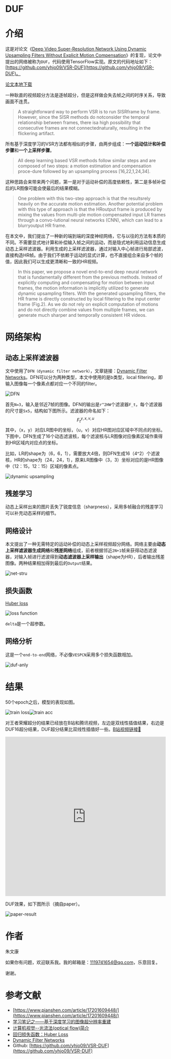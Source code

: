 # DUF

# 介绍

这是对论文《[Deep Video Super-Resolution Network Using Dynamic Upsampling Filters Without Explicit Motion Compensation](https://openaccess.thecvf.com/content_cvpr_2018/papers/Jo_Deep_Video_Super-Resolution_CVPR_2018_paper.pdf)》的复现，论文中提出的网络被称为`DUF`，代码使用TensorFlow实现。原文的代码地址如下：[https://github.com/yhjo09/VSR-DUF](https://github.com/yhjo09/VSR-DUF)。

[论文本地下载](./DUF/Jo_Deep_Video_Super-Resolution_CVPR_2018_paper.pdf)

一种耿直的视频超分方法是逐帧超分，但是这样做会失去帧之间的时序关系，导致画面不连贯。

> A straightforward way to perform VSR is to run SISRframe by frame. However, since the SISR methods do notconsider the temporal relationship between frames, there isa high possibility that consecutive frames are not connectednaturally, resulting in the flickering artifact.

所有基于深度学习的VSR方法都有相似的步骤，由两步组成：**一个运动估计和补偿步骤**和**一个上采样步骤**。

> All deep learning based VSR methods follow similar steps and are composed of two steps: a motion estimation and compensation proce-dure followed by an upsampling process [16,22,1,24,34].

这种思路会来带来两个问题，第一是对于运动补偿的高度依赖性，第二是多帧补偿后的LR图像可能会使最后的结果模糊。

> One problem with this two-step approach is that the resultsrely heavily on the accurate motion estimation.  Another potential problem with this type of approach is that the HRoutput frame is produced by mixing the values from multi-ple motion compensated input LR frames through a convo-lutional neural networks (CNN), which can lead to a blurryoutput HR frame.

在本文中，我们提出了一种新的端到端的深度神经网络，它与以往的方法有本质的不同。不需要显式地计算和补偿输入帧之间的运动，而是隐式地利用运动信息生成动态上采样滤波器。利用生成的上采样滤波器，通过对输入中心帧进行局部滤波，直接构造HR帧。由于我们不依赖于运动的显式计算，也不直接组合来自多个帧的值，因此我们可以生成更清晰和一致的HR视频。

> In this paper, we propose a novel end-to-end deep neural network that is fundamentally different from the previous methods. Instead of explicitly computing and compensating for motion between input frames, the motion information is implicitly utilized to generate dynamic upsampling filters. With the generated upsampling filters, the HR frame is directly constructed by local filtering to the input center frame (Fig.2). As we do not rely on explicit computation of motions and do not directly combine values from multiple frames, we can generate much sharper and temporally consistent HR videos.



# 网络架构

## 动态上采样滤波器

文中使用了`DFN（dynamic filter network）`，文章链接：[Dynamic Filter Networks](https://papers.nips.cc/paper/2016/file/8bf1211fd4b7b94528899de0a43b9fb3-Paper.pdf)。DFN可以分为两种类型，本文中使用的是b类型，local filtering，即输入图像每一个像素点都对应一个不同的filter。

![DFN](./DUF/DFN.png)

首先`N=3`，输入是邻近7帧的图像。DFN的输出是`r^2HW`个滤波器`F_t`，每个滤波器的尺寸是`5x5`，结构如下图所示。滤波器的命名如下：
$$
F_t^{y,x,v,u}
$$
其中，（x，y）对应LR图中的坐标，（u，v）对应HR图对应区域中不同点的坐标。下图中，DFN生成了16个动态滤波核，每个滤波核与LR图像对应像素区域作乘得到HR区域内对应点的坐标。

比如，LR的shape为（6，6，1），需要放大4倍，则DFN生成16（4^2）个滤波核，HR的shape为（24，24，1），原来LR图像中（3，3）坐标对应的是HR图像中（12：15，12：15）区域的像素点。

![dynamic upsampling](./DUF/dynamic-upsampling.png)

## 残差学习

动态上采样出来的图片丢失了锐度信息（sharpness），采用多帧融合的残差学习可以补充动态采样的细节。

## 网络设计

本文提出了一种无需特定的运动补偿的动态上采样视频超分网络。网络主要由**动态上采样滤波器生成网络**和**残差网络**组成，前者根据邻近`2N+1`帧来获得动态滤波器，对输入帧进行滤波得到**动态滤波器上采样输出**（shape为HR），后者输出残差图像。两种结果相加得到最后的`Output`结果。

![net-stru](./DUF/net-stru.png)

## 损失函数

[Huber loss](https://blog.csdn.net/u013841196/article/details/89923475)

![loss function](./DUF/loss.png)

`delta`是一个超参数。



## 网络分析

这是一个`end-to-end`网络，不必像`VESPCN`采用多个损失函数相加。

![duf-anly](./DUF/duf-anly.png)



# 结果

50个epoch之后，模型的表现如图。

![train loss](./DUF/train-loss.png)![train acc](./DUF/train-acc.png)

对王者荣耀超分的结果已经放在B站和腾讯视频，左边是双线性插值结果，右边是DUF16超分结果，DUF超分结果比双线性插值好一些。[B站视频链接🔗](https://www.bilibili.com/video/BV1k44y1z7Ea/)

<center><iframe height="500" width="100%" src="https://v.qq.com/txp/iframe/player.html?vid=i3250vethx7" scrolling="no" border="0" frameborder="no" framespacing="0" allowfullscreen="true"> </iframe></center>

DUF效果，如下图所示（摘自paper）。

![paper-result](./DUF/results.png)



# 作者

朱文康

如果你有问题，欢迎联系我。我的邮箱是：[1119741654@qq.com](1119741654@qq.com)，乐意回复。

谢谢。



# 参考文献

- [https://www.pianshen.com/article/17201609448/](https://www.pianshen.com/article/17201609448/)
- [学习笔记之——基于深度学习的图像超分辨率重建](https://blog.csdn.net/gwplovekimi/article/details/83041627?utm_medium=distribute.pc_relevant_download.none-task-blog-baidujs-8.nonecase&depth_1-utm_source=distribute.pc_relevant_download.none-task-blog-baidujs-8.nonecase#ESPCN%EF%BC%88Efficient%20Sub-Pixel%20Convolutional%20Neural%20Network%EF%BC%89)
- [计算机视觉--光流法(optical flow)简介](https://blog.csdn.net/qq_41368247/article/details/82562165)
- [回归损失函数：Huber Loss](https://blog.csdn.net/u013841196/article/details/89923475)
- [Dynamic Filter Networks](https://papers.nips.cc/paper/2016/file/8bf1211fd4b7b94528899de0a43b9fb3-Paper.pdf)
- Github: [https://github.com/yhjo09/VSR-DUF](https://github.com/yhjo09/VSR-DUF)

